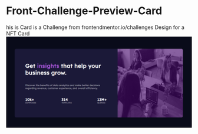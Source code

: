 # Front-Challenge-Preview-Card
his is Card is a Challenge from frontendmentor.io/challenges Design for a NFT Card
![](design.png)
